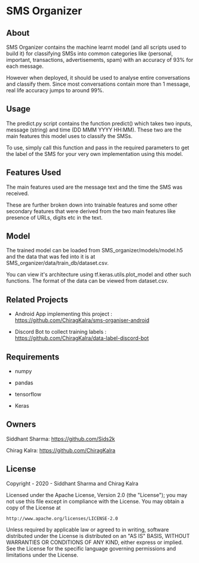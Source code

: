# SMS Organizer

## About
SMS Organizer contains the machine learnt model (and all scripts used to build it) for classifying SMSs into common categories like (personal, important, transactions, advertisements, spam) with an accuracy of 93% for each message. 

However when deployed, it should be used to analyse entire conversations and classify them. Since most conversations contain more than 1 message, real life accuracy jumps to around 99%. 

## Usage
The predict.py script contains the function predict() which takes two inputs, message (string) and time (DD MMM YYYY HH:MM). These two are the main features this model uses to classify the SMSs.

To use, simply call this function and pass in the required parameters to get the label of the SMS for your very own implementation using this model.

## Features Used
The main features used are the message text and the time the SMS was received. 

These are further broken down into trainable features and some other secondary features that were derived from the two main features like presence of URLs, digits etc in the text.

## Model
The trained model can be loaded from SMS_organizer/models/model.h5 and the data that was fed into it is at SMS_organizer/data/train_db/dataset.csv.

You can view it's architecture using tf.keras.utils.plot_model and other such functions. The format of the data can be viewed from dataset.csv.

## Related Projects
* Android App implementing this project : https://github.com/ChiragKalra/sms-organiser-android

* Discord Bot to collect training labels : https://github.com/ChiragKalra/data-label-discord-bot


## Requirements 
* numpy

* pandas

* tensorflow

* Keras

## Owners
Siddhant Sharma: https://github.com/Sids2k

Chirag Kalra: https://github.com/ChiragKalra

## License
Copyright - 2020 - Siddhant Sharma and Chirag Kalra

Licensed under the Apache License, Version 2.0 (the "License");
you may not use this file except in compliance with the License.
You may obtain a copy of the License at

    http://www.apache.org/licenses/LICENSE-2.0

Unless required by applicable law or agreed to in writing, software
distributed under the License is distributed on an "AS IS" BASIS,
WITHOUT WARRANTIES OR CONDITIONS OF ANY KIND, either express or implied.
See the License for the specific language governing permissions and
limitations under the License.
